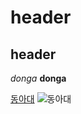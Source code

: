 
# header
## header

*donga*
**donga**

[동아대](https://www.donga.ac.kr/)
![동아대]([https://www.donga.ac.kr/Default.aspx](https://www.donga.ac.kr/Web2017/images/main_top_logo.png))
